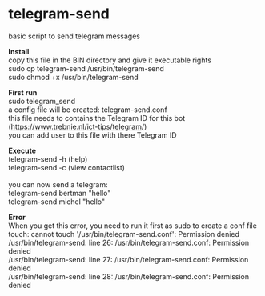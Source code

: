 # telegram-send<br>
basic script to send telegram messages

**Install**<br>
copy this file in the BIN directory and give it executable rights<br>
sudo cp telegram-send /usr/bin/telegram-send<br>
sudo chmod +x /usr/bin/telegram-send

**First run**<br>
sudo telegram_send<br>
a config file will be created: telegram-send.conf<br>
this file needs to contains the Telegram ID for this bot (https://www.trebnie.nl/ict-tips/telegram/)<br>
you can add user to this file with there Telegram ID

**Execute**<br>
telegram-send -h (help)<br>
telegram-send -c (view contactlist)<br>
<br>
you can now send a telegram:<br>
telegram-send bertman "hello"<br>
telegram-send michel "hello"

**Error**<br>
When you get this error, you need to run it first as sudo to create a conf file<br>
touch: cannot touch '/usr/bin/telegram-send.conf': Permission denied<br>
/usr/bin/telegram-send: line 26: /usr/bin/telegram-send.conf: Permission denied<br>
/usr/bin/telegram-send: line 27: /usr/bin/telegram-send.conf: Permission denied<br>
/usr/bin/telegram-send: line 28: /usr/bin/telegram-send.conf: Permission denied<br>
